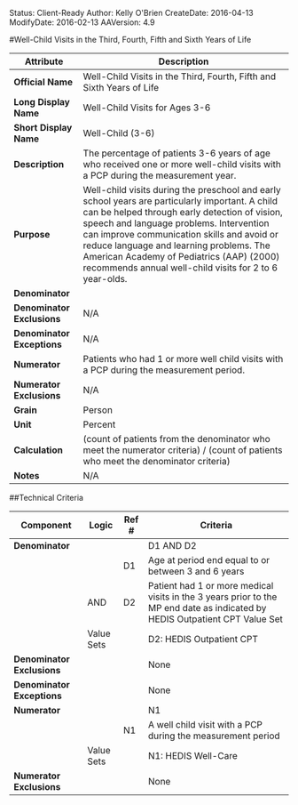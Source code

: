 Status: Client-Ready
Author: Kelly O'Brien
CreateDate: 2016-04-13
ModifyDate: 2016-02-13
AAVersion: 4.9

#Well-Child Visits in the Third, Fourth, Fifth and Sixth Years of Life

| Attribute | Description |
| --------- | ----------- |
| **Official Name** | Well-Child Visits in the Third, Fourth, Fifth and Sixth Years of Life |
| **Long Display Name** | Well-Child Visits for Ages 3-6 |
| **Short Display Name** | Well-Child (3-6) |
| **Description** | The percentage of patients 3-6 years of age who received one or more well-child visits with a PCP during the measurement year. |
| **Purpose** | Well-child visits during the preschool and early school years are particularly important. A child can be helped through early detection of vision, speech and language problems. Intervention can improve communication skills and avoid or reduce language and learning problems. The American Academy of Pediatrics (AAP) (2000) recommends annual well-child visits for 2 to 6 year-olds. |
| **Denominator** |  |
| **Denominator Exclusions** | N/A |
| **Denominator Exceptions** | N/A |
| **Numerator** | Patients who had 1 or more well child visits with a PCP during the measurement period. |
| **Numerator Exclusions** | N/A |
| **Grain** | Person |
| **Unit** | Percent |
| **Calculation** | (count of patients from the denominator who meet the numerator criteria) / (count of patients who meet the denominator criteria) |
| **Notes** | N/A |


##Technical Criteria

| Component | Logic | Ref # | Criteria |
| --------- | ----- | ----- | -------- |
| **Denominator** | | | D1 AND D2 |
| |  | D1 | Age at period end equal to or between 3 and 6 years |
| | AND | D2 | Patient had 1 or more medical visits in the 3 years prior to the MP end date as indicated by HEDIS Outpatient CPT Value Set |
| | Value Sets | | D2: HEDIS Outpatient CPT |
| **Denominator Exclusions** | | | None |
| **Denominator Exceptions** | | | None |
| **Numerator** | | | N1 |
| |  | N1 | A well child visit with a PCP during the measurement period |
| | Value Sets | | N1: HEDIS Well-Care |
| **Numerator Exclusions** | | | None |
